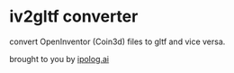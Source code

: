 # iv2gltf converter 

convert OpenInventor (Coin3d) files to gltf and vice versa.

brought to you by [ipolog.ai](https://www.ipolog.ai/)


